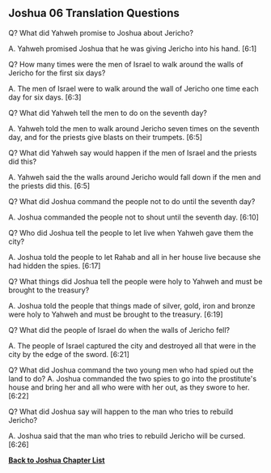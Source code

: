 ## Joshua 06 Translation Questions ##

Q? What did Yahweh promise to Joshua about Jericho?

A. Yahweh promised Joshua that he was giving Jericho into his hand. [6:1]

Q? How many times were the men of Israel to walk around the walls of Jericho for the first six days?

A. The men of Israel were to walk around the wall of Jericho one time each day for six days. [6:3]

Q? What did Yahweh tell the men to do on the seventh day?

A. Yahweh told the men to walk around Jericho seven times on the seventh day, and for the priests give blasts on their trumpets. [6:5]

Q? What did Yahweh say would happen if the men of Israel and the priests did this?

A. Yahweh said the the walls around Jericho would fall down if the men and the priests did this. [6:5]

Q? What did Joshua command the people not to do until the seventh day?

A. Joshua commanded the people not to shout until the seventh day. [6:10]

Q? Who did Joshua tell the people to let live when Yahweh gave them the city?

A. Joshua told the people to let Rahab and all in her house live because she had hidden the spies. [6:17]

Q? What things did Joshua tell the people were holy to Yahweh and must be brought to the treasury?

A. Joshua told the people that things made of silver, gold, iron and bronze were holy to Yahweh and must be brought to the treasury. [6:19]

Q? What did the people of Israel do when the walls of Jericho fell?

A. The people of Israel captured the city and destroyed all that were in the city by the edge of the sword. [6:21]

Q? What did Joshua command the two young men who had spied out the land to do?
A. Joshua commanded the two spies to go into the prostitute's house and bring her and all who were with her out, as they swore to her. [6:22]

Q? What did Joshua say will happen to the man who tries to rebuild Jericho?

A. Joshua said that the man who tries to rebuild Jericho will be cursed. [6:26]

__[Back to Joshua Chapter List](./)__

